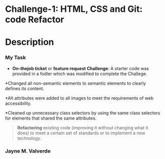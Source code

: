 # Challenge-1: HTML, CSS and Git: code Refactor 

# Description

### My Task 

* **On-thejob ticket** or **feature request Challenge**:
A starter code was provided in a fodler which was modified to complete the Challege. 

*Changed all non-semantic elements to semantic elements to clearly defines its content. 

*Alt attributes were added to all images to meet the requirements of web accessibility. 

*Cleaned up unnecessary class selectors by using the same class selectors for elements that shared the same attributes. 

>**Refactoring** existing code (improving it without changing what it does) to meet a certain set of standards or to implement a new technology. 

### Jayne M. Valverde